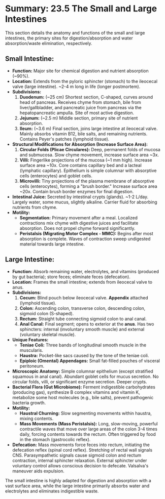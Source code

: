 # Summary: 23.5 The Small and Large Intestines

This section details the anatomy and functions of the small and large intestines, the primary sites for digestion/absorption and water absorption/waste elimination, respectively.

## Small Intestine:

*   **Function:** Major site for chemical digestion and nutrient absorption (~90%).
*   **Location:** Extends from the pyloric sphincter (stomach) to the ileocecal valve (large intestine). ~2-4 m long in life (longer postmortem).
*   **Subdivisions:**
    1.  **Duodenum:** (~25 cm) Shortest section, C-shaped, curves around head of pancreas. Receives chyme from stomach, bile from liver/gallbladder, and pancreatic juice from pancreas via the hepatopancreatic ampulla. Site of most active digestion.
    2.  **Jejunum:** (~2.5 m) Middle section, primary site of nutrient absorption.
    3.  **Ileum:** (~3.6 m) Final section, joins large intestine at ileocecal valve. Mainly absorbs vitamin B12, bile salts, and remaining nutrients. Contains Peyer's patches (lymphoid tissue).
*   **Structural Modifications for Absorption (Increase Surface Area):**
    1.  **Circular Folds (Plicae Circulares):** Deep, permanent folds of mucosa and submucosa. Slow chyme movement, increase surface area ~3x.
    2.  **Villi:** Fingerlike projections of the mucosa (~1 mm high). Increase surface area ~10x. Core contains capillary bed and a lacteal (lymphatic capillary). Epithelium is simple columnar with absorptive cells (enterocytes) and goblet cells.
    3.  **Microvilli:** Tiny projections of the plasma membrane of absorptive cells (enterocytes), forming a "brush border." Increase surface area ~20x. Contain brush border enzymes for final digestion.
*   **Intestinal Juice:** Secreted by intestinal crypts (glands). ~1-2 L/day. Largely water, some mucus, slightly alkaline. Carrier fluid for absorbing nutrients from chyme.
*   **Motility:**
    *   **Segmentation:** Primary movement after a meal. Localized contractions mix chyme with digestive juices and facilitate absorption. Does not propel chyme forward significantly.
    *   **Peristalsis (Migrating Motor Complex - MMC):** Begins after most absorption is complete. Waves of contraction sweep undigested material towards large intestine.

## Large Intestine:

*   **Function:** Absorb remaining water, electrolytes, and vitamins (produced by gut bacteria); store feces; eliminate feces (defecation).
*   **Location:** Frames the small intestine; extends from ileocecal valve to anus.
*   **Subdivisions:**
    1.  **Cecum:** Blind pouch below ileocecal valve. **Appendix** attached (lymphoid tissue).
    2.  **Colon:** Ascending colon, transverse colon, descending colon, sigmoid colon (S-shaped).
    3.  **Rectum:** Straight tube connecting sigmoid colon to anal canal.
    4.  **Anal Canal:** Final segment; opens to exterior at the **anus**. Has two sphincters: internal (involuntary smooth muscle) and external (voluntary skeletal muscle).
*   **Unique Features:**
    *   **Teniae Coli:** Three bands of longitudinal smooth muscle in the muscularis.
    *   **Haustra:** Pocket-like sacs caused by the tone of the teniae coli.
    *   **Epiploic (Omental) Appendages:** Small fat-filled pouches of visceral peritoneum.
*   **Microscopic Anatomy:** Simple columnar epithelium (except stratified squamous in anal canal). Abundant goblet cells for mucus secretion. No circular folds, villi, or significant enzyme secretion. Deeper crypts.
*   **Bacterial Flora (Gut Microbiome):** Ferment indigestible carbohydrates (producing gas), synthesize B complex vitamins and vitamin K, metabolize some host molecules (e.g., bile salts), prevent pathogenic bacteria growth.
*   **Motility:**
    *   **Haustral Churning:** Slow segmenting movements within haustra, mixing contents.
    *   **Mass Movements (Mass Peristalsis):** Long, slow-moving, powerful contractile waves that move over large areas of the colon 3-4 times daily, forcing contents towards the rectum. Often triggered by food in the stomach (gastrocolic reflex).
*   **Defecation:** Mass movements force feces into rectum, initiating the defecation reflex (spinal cord reflex). Stretching of rectal wall signals CNS. Parasympathetic signals cause sigmoid colon and rectum contraction, internal sphincter relaxation. External sphincter under voluntary control allows conscious decision to defecate. Valsalva's maneuver aids expulsion.

The small intestine is highly adapted for digestion and absorption with a vast surface area, while the large intestine primarily absorbs water and electrolytes and eliminates indigestible waste.
